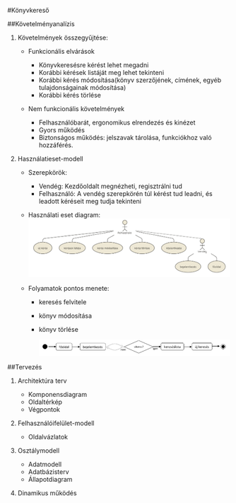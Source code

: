 #Könyvkereső

##Követelményanalízis

1. Követelmények összegyűjtése:

    - Funkcionális elvárások
        + Könyvkeresésre kérést lehet megadni
        + Korábbi kérések listáját meg lehet tekinteni
        + Korábbi kérés módosítása(könyv szerzőjének, címének, egyéb tulajdonságainak módosítása)
        + Korábbi kérés törlése
    
    - Nem funkcionális követelmények
        + Felhasználóbarát, ergonomikus elrendezés és kinézet
        + Gyors működés
        + Biztonságos működés: jelszavak tárolása, funkciókhoz való hozzáférés.

3. Használatieset-modell
    - Szerepkörök:
        + Vendég: Kezdőoldalt megnézheti, regisztrálni tud
        + Felhasználó: A vendég szerepkörén túl kérést tud leadni, és leadott kéréseit meg tudja tekinteni
    
    - Használati eset diagram:
        ![Használati eset diagram](public/HasznEsD.png)
    
    - Folyamatok pontos menete:
        + keresés felvitele
        + könyv módosítása
        + könyv törlése
        
            ![Keresés felvitelének folyamata](public/folymeghat.jpg)


##Tervezés

1. Architektúra terv
    - Komponensdiagram
    - Oldaltérkép
    - Végpontok

2. Felhasználóifelület-modell
    - Oldalvázlatok

3. Osztálymodell
    - Adatmodell
    - Adatbázisterv
    - Állapotdiagram

4. Dinamikus működés